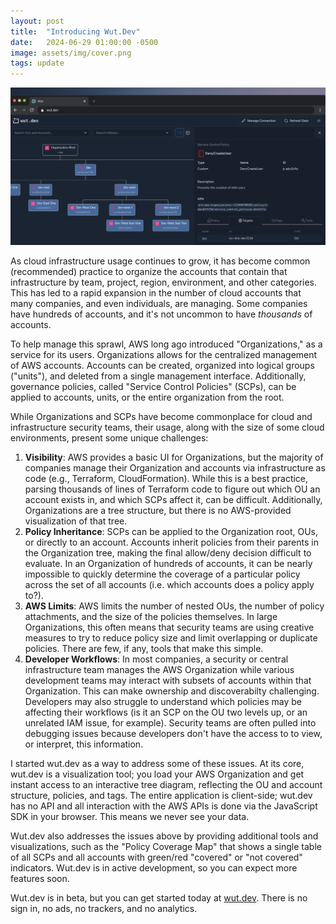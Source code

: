```yaml
---
layout: post
title:  "Introducing Wut.Dev"
date:   2024-06-29 01:00:00 -0500
image: assets/img/cover.png
tags: update
---
```


![Cover Image](/assets/img/cover.png "Cover")

As cloud infrastructure usage continues to grow, it has become common (recommended) practice to organize the accounts that contain that infrastructure by team, project, region, environment, and other categories. This has led to a rapid expansion in the number of cloud accounts that many companies, and even individuals, are managing. Some companies have hundreds of accounts, and it's not uncommon to have _thousands_ of accounts.

To help manage this sprawl, AWS long ago introduced "Organizations," as a service for its users. Organizations allows for the centralized management of AWS accounts. Accounts can be created, organized into logical groups ("units"), and deleted from a single management interface. Additionally, governance policies, called "Service Control Policies" (SCPs), can be applied to accounts, units, or the entire organization from the root.

While Organizations and SCPs have become commonplace for cloud and infrastructure security teams, their usage, along with the size of some cloud environments, present some unique challenges:

1. **Visibility**: AWS provides a basic UI for Organizations, but the majority of companies manage their Organization and accounts via infrastructure as code (e.g., Terraform, CloudFormation). While this is a best practice, parsing thousands of lines of Terraform code to figure out which OU an account exists in, and which SCPs affect it, can be difficult. Additionally, Organizations are a tree structure, but there is no AWS-provided visualization of that tree.
2. **Policy Inheritance**: SCPs can be applied to the Organization root, OUs, or directly to an account. Accounts inherit policies from their parents in the Organization tree, making the final allow/deny decision difficult to evaluate. In an Organization of hundreds of accounts, it can be nearly impossible to quickly determine the coverage of a particular policy across the set of all accounts (i.e. which accounts does a policy apply to?).
3. **AWS Limits**: AWS limits the number of nested OUs, the number of policy attachments, and the size of the policies themselves. In large Organizations, this often means that security teams are using creative measures to try to reduce policy size and limit overlapping or duplicate policies. There are few, if any, tools that make this simple.
4. **Developer Workflows**: In most companies, a security or central infrastructure team manages the AWS Organization while various development teams may interact with subsets of accounts within that Organization. This can make ownership and discoverabilty challenging. Developers may also struggle to understand which policies may be affecting their workflows (is it an SCP on the OU two levels up, or an unrelated IAM issue, for example). Security teams are often pulled into debugging issues because developers don't have the access to to view, or interpret, this information.

I started wut.dev as a way to address some of these issues. At its core, wut.dev is a visualization tool; you load your AWS Organization and get instant access to an interactive tree diagram, reflecting the OU and account structure, policies, and tags. The entire application is client-side; wut.dev has no API and all interaction with the AWS APIs is done via the JavaScript SDK in your browser. This means we never see your data.

Wut.dev also addresses the issues above by providing additional tools and visualizations, such as the "Policy Coverage Map" that shows a single table of all SCPs and all accounts with green/red "covered" or "not covered" indicators. Wut.dev is in active development, so you can expect more features soon.

Wut.dev is in beta, but you can get started today at [wut.dev](https://wut.dev). There is no sign in, no ads, no trackers, and no analytics.
